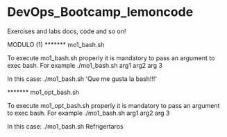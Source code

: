 # DevOps_Bootcamp_lemoncode
 Exercises and labs docs, code and so on!

 MODULO (1)
 ******* mo1_bash.sh

 To execute mo1_bash.sh properly it is mandatory to pass an argument to exec bash. For example ./mo1_bash.sh arg1 arg2 arg 3

 In this case: ./mo1_bash.sh 'Que me gusta la bash!!!'

 ******* mo1_opt_bash.sh

 To execute mo1_opt_bash.sh properly it is mandatory to pass an argument to exec bash. For example ./mo1_bash.sh arg1 arg2 arg 3

 In this case: ./mo1_bash.sh Refrigertaros


